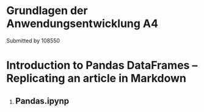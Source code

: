 # Grundlagen der Anwendungsentwicklung A4

Submitted by 108550


# Introduction to Pandas DataFrames – Replicating an article in Markdown

1.  Pandas.ipynp
    -    